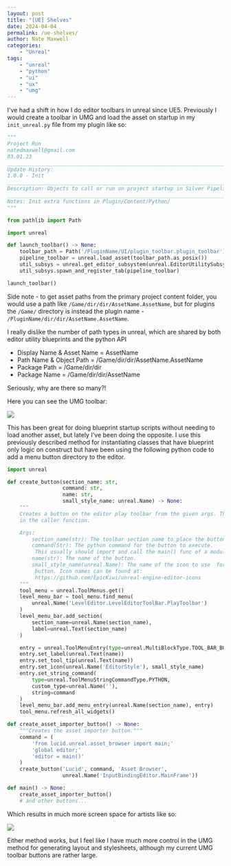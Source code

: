 ```yaml
---
layout: post
title: "[UE] Shelves"
date: 2024-04-04
permalink: /ue-shelves/
author: Nate Maxwell
categories:
    - "Unreal"
tags:
    - "unreal"
    - "python"
    - "ui"
    - "ux"
    - "umg"
---
```



I've had a shift in how I do editor toolbars in unreal since UE5. Previously I
would create a toolbar in UMG and load the asset on startup in my
`init_unreal.py` file from my plugin like so:

```python
"""
Project Run
natedmaxwell@gmail.com
03.01.23
_______________________________________________________________________________
Update History:
1.0.0 - Init
_______________________________________________________________________________
Description: Objects to call or run on project startup in Silver Pipeline
_______________________________________________________________________________
Notes: Init extra functions in Plugin/Content/Python/
"""

from pathlib import Path

import unreal

def launch_toolbar() -> None:
    toolbar_path = Path('/PluginName/UI/plugin_toolbar.plugin_toolbar')
    pipeline_toolbar = unreal.load_asset(toolbar_path.as_posix())
    util_subsys = unreal.get_editor_subsystem(unreal.EditorUtilitySubsystem)
    util_subsys.spawn_and_register_tab(pipeline_toolbar)

launch_toolbar()
```

Side note - to get asset paths from the primary project content folder, you
would use a path like `/Game/dir/dir/AssetName.AssetName`, but for plugins the
`/Game/` directory is instead the plugin name -
`/PluginName/dir/dir/AssetName.AssetName`.

I really dislike the number of path types in unreal, which are shared by both
editor utility blueprints and the python API
* Display Name & Asset Name = AssetName
* Path Name & Object Path   = /Game/dir/dir/AssetName.AssetName
* Package Path              = /Game/dir/dir
* Package Name              = /Game/dir/dir/AssetName

Seriously, why are there so many?!

Here you can see the UMG toolbar:

<img src="https://i.imgur.com/HaFm5S6.png">

This has been great for doing blueprint startup scripts without needing to load
another asset, but lately I've been doing the opposite. I use this previously
described method for instantiating classes that have blueprint only logic on
construct but have been using the following python code to add a menu button
directory to the editor.

```python
import unreal

def create_button(section_name: str,
                  command: str,
                  name: str,
                  small_style_name: unreal.Name) -> None:
    """
    Creates a button on the editor play toolbar from the given args. The button command is created
    in the caller function.

    Args:
        section_name(str): The toolbar section name to place the button in.
        command(Str): The python command for the button to execute.
         This usually should import and call the main() func of a module.
        name(str): The name of the button.
        small_style_name(unreal.Name): The name of the icon to use  for the
         button. Icon names can be found at:
         https://github.com/EpicKiwi/unreal-engine-editor-icons
    """
    tool_menu = unreal.ToolMenus.get()
    level_menu_bar = tool_menu.find_menu(
        unreal.Name('LevelEditor.LevelEditorToolBar.PlayToolbar')
    )
    level_menu_bar.add_section(
        section_name=unreal.Name(section_name),
        label=unreal.Text(section_name)
    )

    entry = unreal.ToolMenuEntry(type=unreal.MultiBlockType.TOOL_BAR_BUTTON)
    entry.set_label(unreal.Text(name))
    entry.set_tool_tip(unreal.Text(name))
    entry.set_icon(unreal.Name('EditorStyle'), small_style_name)
    entry.set_string_command(
        type=unreal.ToolMenuStringCommandType.PYTHON,
        custom_type=unreal.Name(''),
        string=command
    )
    level_menu_bar.add_menu_entry(unreal.Name(section_name), entry)
    tool_menu.refresh_all_widgets()

def create_asset_importer_button() -> None:
    """Creates the asset importer button."""
    command = (
        'from lucid.unreal.asset_browser import main;'
        'global editor;'
        'editor = main()'
    )
    create_button('Lucid', command, 'Asset Browser',
                  unreal.Name('InputBindingEditor.MainFrame'))

def main() -> None:
    create_asset_importer_button()
    # and other buttons...
```

Which results in much more screen space for artists like so:

<img src="https://i.imgur.com/u3DI3rY.png">

Either method works, but I feel like I have much more control in the UMG method
for generating layout and stylesheets, although my current UMG toolbar buttons
are rather large.
